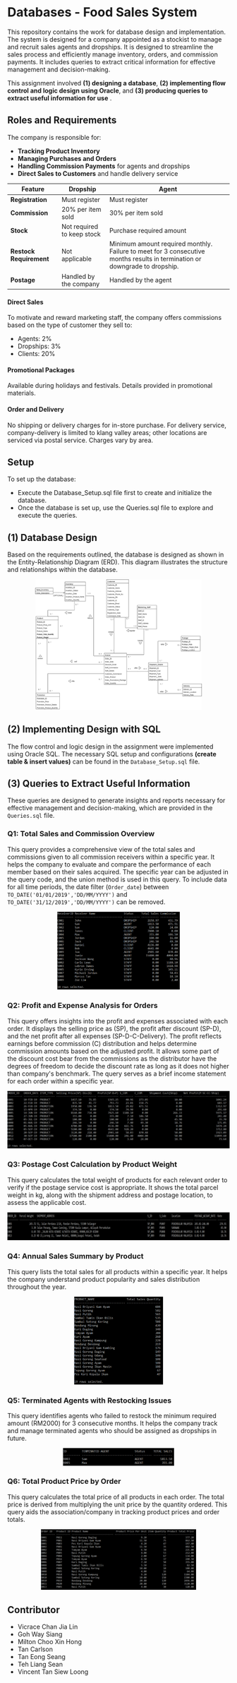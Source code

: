 # Databases - Food Sales System

This repository contains the work for database design and implementation. The system is designed for a company appointed as a stockist to manage and recruit sales agents and dropships. It is designed to streamline the sales process and efficiently manage inventory, orders, and commission payments. It includes queries to extract critical information for effective management and decision-making.

This assignment involved **(1) designing a database**, **(2) implementing flow control and logic design using Oracle**, and **(3) producing queries to extract useful information for use** . 

## **Roles and Requirements**
The company is responsible for:

- **Tracking Product Inventory**
- **Managing Purchases and Orders**
- **Handling Commission Payments** for agents and dropships
- **Direct Sales to Customers** and handle delivery service


| Feature               | Dropship                          | Agent                                |
|-----------------------|-----------------------------------|--------------------------------------|
| **Registration**      | Must register                     | Must register                        |
| **Commission**        | 20% per item sold                 | 30% per item sold                    |
| **Stock**             | Not required to keep stock        | Purchase required amount             |
| **Restock Requirement** | Not applicable                    | Minimum amount required monthly. Failure to meet for 3 consecutive months results in termination or downgrade to dropship. |
| **Postage**           | Handled by the company            | Handled by the agent                 |


#### **Direct Sales**
To motivate and reward marketing staff, the company offers commissions based on the type of customer they sell to:
  - Agents: 2%
  - Dropships: 3%
  - Clients: 20%


#### **Promotional Packages**
Available during holidays and festivals. Details provided in promotional materials.

#### **Order and Delivery** 
No shipping or delivery charges for in-store purchase. For delivery service, company-delivery is limited to klang valley areas; other locations are serviced via postal service. Charges vary by area.

## **Setup**
To set up the database:
-  Execute the Database_Setup.sql file first to create and initialize the database.
-  Once the database is set up, use the Queries.sql file to explore and execute the queries.
  
## **(1) Database Design**
Based on the requirements outlined, the database is designed as shown in the Entity-Relationship Diagram (ERD). This diagram illustrates the structure and relationships within the database.
<p align="center">
  <img src="img/ERD_image.png" alt="ERD Diagram" width="75%">
</p>

## **(2) Implementing Design with SQL**
The flow control and logic design in the assignment were implemented using Oracle SQL. The necessary SQL setup and configurations **(create table & insert values)** can be found in the `Database_Setup.sql` file.


## **(3) Queries to Extract Useful Information**
These queries are designed to generate insights and reports necessary for effective management and decision-making, which are provided in the `Queries.sql` file. 

### **Q1: Total Sales and Commission Overview**
This query provides a comprehensive view of the total sales and commissions given to all commission receivers within a specific year. It helps the company to evaluate and compare the performance of each member based on their sales acquired. The specific year can be adjusted in the query code, and the union method is used in this query. To include data for all time periods, the date filter (`Order_date`) between `TO_DATE('01/01/2019','DD/MM/YYYY')` and `TO_DATE('31/12/2019','DD/MM/YYYY')` can be removed.
<p align="center">
  <img src="img/sales-commission.png" alt="Total sales and commision" width="55%">
</p>


### **Q2: Profit and Expense Analysis for Orders**
This query offers insights into the profit and expenses associated with each order. It displays the selling price as (SP), the profit after discount (SP-D), and the net profit after all expenses (SP-D-C-Delivery). The profit reflects earnings before commission (C) distribution and helps determine commission amounts based on the adjusted profit. It allows some part of the discount cost bear from the commissions as the distributor have the degrees of freedom to decide the discount rate as long as it does not higher than company's benchmark. The query serves as a brief income statement for each order within a specific year. 
<p align="center">
  <img src="img/profit-expenses.png" alt="Profit Expenses width="105%">
</p>

### **Q3: Postage Cost Calculation by Product Weight**
This query calculates the total weight of products for each relevant order to verify if the postage service cost is appropriate. It shows the total parcel weight in kg, along with the shipment address and postage location, to assess the applicable cost.
<p align="center">
  <img src="img/postage-cost.png" alt="postage" width="105%">
</p>

### **Q4: Annual Sales Summary by Product**
This query lists the total sales for all products within a specific year. It helps the company understand product popularity and sales distribution throughout the year. 
<p align="center">
  <img src="img/sales-product.png" alt="sales" width="40%">
</p>

### **Q5: Terminated Agents with Restocking Issues**
This query identifies agents who failed to restock the minimum required amount (RM2000) for 3 consecutive months. It helps the company track and manage terminated agents who should be assigned as dropships in future.
<p align="center">
  <img src="img/agent-dropship.png" alt="agent dropship" width="50%">
</p>

### **Q6: Total Product Price by Order**
This query calculates the total price of all products in each order. The total price is derived from multiplying the unit price by the quantity ordered. This query aids the association/company in tracking product prices and order totals.
<p align="center">
  <img src="img/order-price.png" alt="order" width="70%">
</p>

## Contributor
  - Vicrace Chan Jia Lin
  - Goh Way Siang
  - Milton Choo Xin Hong
  - Tan Carlson
  - Tan Eong Seang
  - Teh Liang Sean
  - Vincent Tan Siew Loong

